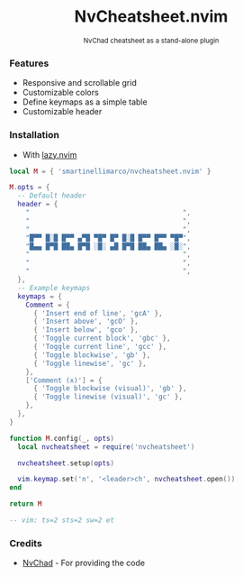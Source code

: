 <h1 align="center"> NvCheatsheet.nvim </h1>
<p align="center"><sup> NvChad cheatsheet as a stand-alone plugin </sup></p>

### Features

- Responsive and scrollable grid
- Customizable colors
- Define keymaps as a simple table
- Customizable header

### Installation

- With [lazy.nvim](https://github.com/folke/lazy.nvim)

```lua
local M = { 'smartinellimarco/nvcheatsheet.nvim' }

M.opts = {
  -- Default header
  header = {
    "                                      ",
    "                                      ",
    "                                      ",
    "█▀▀ █░█ █▀▀ ▄▀█ ▀█▀ █▀ █░█ █▀▀ █▀▀ ▀█▀",
    "█▄▄ █▀█ ██▄ █▀█ ░█░ ▄█ █▀█ ██▄ ██▄ ░█░",
    "                                      ",
    "                                      ",
    "                                      ",
  },
  -- Example keymaps
  keymaps = {
    Comment = {
      { 'Insert end of line', 'gcA' },
      { 'Insert above', 'gcO' },
      { 'Insert below', 'gco' },
      { 'Toggle current block', 'gbc' },
      { 'Toggle current line', 'gcc' },
      { 'Toggle blockwise', 'gb' },
      { 'Toggle linewise', 'gc' },
    },
    ['Comment (x)'] = {
      { 'Toggle blockwise (visual)', 'gb' },
      { 'Toggle linewise (visual)', 'gc' },
    },
  },
}

function M.config(_, opts)
  local nvcheatsheet = require('nvcheatsheet')

  nvcheatsheet.setup(opts)

  vim.keymap.set('n', '<leader>ch', nvcheatsheet.open())
end

return M

-- vim: ts=2 sts=2 sw=2 et

```

### Credits

- [NvChad](https://nvchad.com/) - For providing the code
